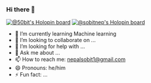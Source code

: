 ### Hi there 👋

 [![@50bit's Holopin board](https://holopin.io/api/user/board?user=50bit)](https://holopin.io/@50bit)
 [![@sobitnep's Holopin board](https://holopin.me/sobitnep)](https://holopin.io/@sobitnep)

- 🌱 I’m currently learning Machine learning
- 👯 I’m looking to collaborate on ...
- 🤔 I’m looking for help with ...
- 💬 Ask me about ...
- 📫 How to reach me: nepalsobit1@gmail.com
- 😄 Pronouns: he/him
- ⚡ Fun fact: ...
 

